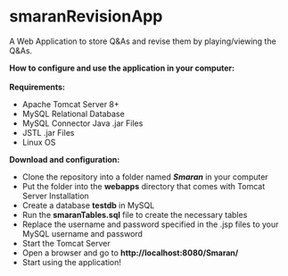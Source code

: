 # smaranRevisionApp
A Web Application to store Q&As and revise them by playing/viewing the Q&As.

<b>How to configure and use the application in your computer:</b><br />  
<b>Requirements:</b><br />    
<ul>
<li>Apache Tomcat Server 8+</li>
<li>MySQL Relational Database</li>
<li>MySQL Connector Java .jar Files</li>
<li>JSTL .jar Files</li>
<li>Linux OS</li>
</ul>
<b>Download and configuration:</b><br />  
<ul>
<li>Clone the repository into a folder named <b><i>Smaran</i></b> in your computer</li>
<li>Put the folder into the <b>webapps</b> directory that comes with Tomcat Server Installation</li>
<li>Create a database <b>testdb</b> in MySQL</li>
<li>Run the <b>smaranTables.sql</b> file to create the necessary tables</i>
<li>Replace the username and password specified in the .jsp files to your MySQL username and password</li>
<li>Start the Tomcat Server</li>
<li>Open a browser and go to <b>http://localhost:8080/Smaran/</b></li>
<li>Start using the application!</li>
</ul>
